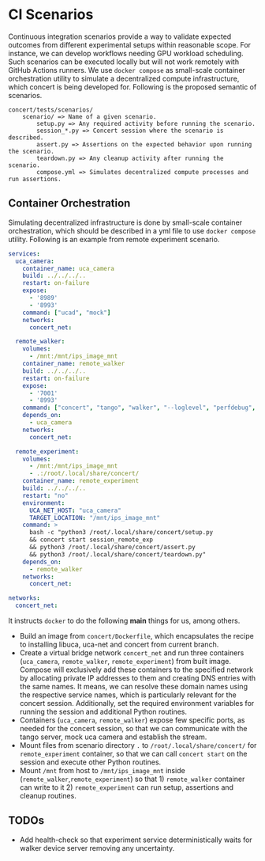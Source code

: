 # CI Scenarios

Continuous integration scenarios provide a way to validate expected outcomes from different
experimental setups within reasonable scope. For instance, we can develop workflows needing GPU
workload scheduling. Such scenarios can be executed locally but will not work remotely with GitHub
Actions runners. We use `docker compose` as small-scale container orchestration utility to simulate
a decentralized compute infrastructure, which concert is being developed for. Following is the
proposed semantic of scenarios.

```text
concert/tests/scenarios/
    scenario/ => Name of a given scenario.
        setup.py => Any required activity before running the scenario.
        session_*.py => Concert session where the scenario is described.
        assert.py => Assertions on the expected behavior upon running the scenario.
        teardown.py => Any cleanup activity after running the scenario.
        compose.yml => Simulates decentralized compute processes and run assertions.
```
## Container Orchestration

Simulating decentralized infrastructure is done by small-scale container orchestration, which should
be described in a yml file to use `docker compose` utility. Following is an example from remote
experiment scenario.

```yaml
services:
  uca_camera:
    container_name: uca_camera
    build: ../../../..
    restart: on-failure
    expose:
      - '8989'
      - '8993'
    command: ["ucad", "mock"]
    networks:
      concert_net:

  remote_walker:
    volumes:
      - /mnt:/mnt/ips_image_mnt
    container_name: remote_walker
    build: ../../../..
    restart: on-failure
    expose:
      - '7001'
      - '8993'
    command: ["concert", "tango", "walker", "--loglevel", "perfdebug", "--port", "7001"]
    depends_on:
      - uca_camera
    networks:
      concert_net:

  remote_experiment:
    volumes:
      - /mnt:/mnt/ips_image_mnt
      - .:/root/.local/share/concert/
    container_name: remote_experiment
    build: ../../../..
    restart: "no"
    environment:
      UCA_NET_HOST: "uca_camera"
      TARGET_LOCATION: "/mnt/ips_image_mnt"
    command: >
      bash -c "python3 /root/.local/share/concert/setup.py
      && concert start session_remote_exp 
      && python3 /root/.local/share/concert/assert.py
      && python3 /root/.local/share/concert/teardown.py"
    depends_on:
      - remote_walker
    networks:
      concert_net:

networks:
  concert_net:
```

It instructs `docker` to do the following **main** things for us, among others.

- Build an image from `concert/Dockerfile`, which encapsulates the recipe to installing libuca,
uca-net and concert from current branch.
- Create a virtual bridge network `concert_net` and run three containers (`uca_camera`,
`remote_walker`, `remote_experiment`) from built image. Compose will exclusively add these containers
to the specified network by allocating private IP addresses to them and creating DNS entries with the
same names. It means, we can resolve these domain names using the respective service names, which is particularly relevant for the concert session. Additionally, set the required environment variables
for running the session and additional Python routines.
- Containers (`uca_camera`, `remote_walker`) expose few specific ports, as needed for the concert
session, so that we can communicate with the tango server, mock uca camera and establish the stream.
- Mount files from scenario directory `.` to `/root/.local/share/concert/` for `remote_experiment`
container, so that we can call `concert start` on the session and execute other Python routines.
- Mount `/mnt` from host to `/mnt/ips_image_mnt` inside (`remote_walker`,`remote_experiment`)
so that 1) `remote_walker` container can write to it 2) `remote_experiment` can run setup, assertions
and cleanup routines.

## TODOs

- Add health-check so that experiment service deterministically waits for walker device server
removing any uncertainty.